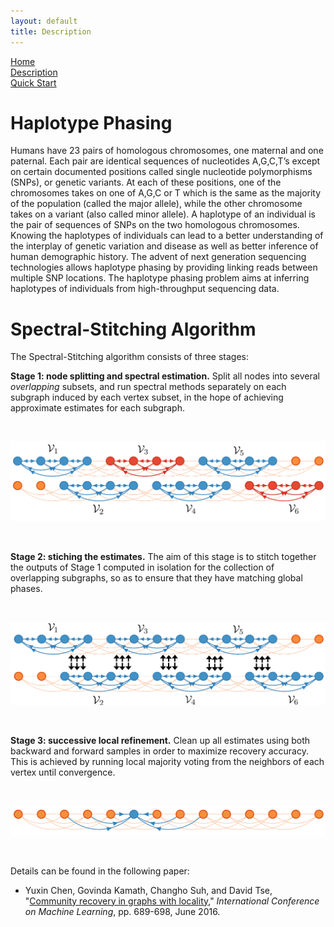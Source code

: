 ```yaml
---
layout: default
title: Description
---
```


[Home](https://chenyx04.github.io/Spectral-Stitching/)  
[Description](https://chenyx04.github.io/Spectral-Stitching/Description)  
[Quick Start](https://chenyx04.github.io/Spectral-Stitching/users_guide)

# Haplotype Phasing


Humans have 23 pairs of homologous chromosomes, one maternal and one paternal. Each pair are
identical sequences of nucleotides A,G,C,T’s except on certain documented positions called single nucleotide
polymorphisms (SNPs), or genetic variants. At each of these positions, one of the chromosomes takes on
one of A,G,C or T which is the same as the majority of the population (called the major allele), while the
other chromosome takes on a variant (also called minor allele). A haplotype of an individual is the pair of sequences of SNPs on the two homologous chromosomes. Knowing the haplotypes of individuals can lead to a better understanding of the interplay of genetic variation and disease as well as better inference of human demographic history. The advent of next generation sequencing technologies allows haplotype phasing by providing linking reads between multiple SNP locations. The haplotype phasing problem aims at inferring haplotypes of individuals from high-throughput sequencing data. 


# Spectral-Stitching Algorithm

The Spectral-Stitching algorithm consists of three stages:

**Stage 1: node splitting and spectral estimation.**  Split all nodes into several *overlapping* subsets, and run spectral
methods separately on each subgraph induced by each vertex subset, in the hope of achieving approximate estimates for each subgraph. 

<br>
 
![Image of Spectral Stitching1](Stage1.png)

<br>

**Stage 2: stiching the estimates.**  The aim of this stage is to stitch together the outputs of Stage 1
computed in isolation for the collection of overlapping subgraphs, so as to ensure that they have matching global phases. 

<br>
 
![Image of Spectral Stitching2](Stage2.png)

<br>

**Stage 3: successive local refinement.**  Clean up all estimates using both backward and
forward samples in order to maximize recovery accuracy. This is achieved by running local majority
voting from the neighbors of each vertex until convergence. 

<br>

![Image of Spectral Stitching3](Stage3.png)

<br>

Details can be found in the following paper:

* Yuxin Chen, Govinda Kamath, Changho Suh, and David Tse,  "[Community recovery in graphs with locality](http://proceedings.mlr.press/v48/chena16.html)," *International Conference on Machine Learning*, pp. 689-698, June 2016.





